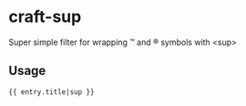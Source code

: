 # craft-sup
Super simple filter for wrapping ™ and ® symbols with &lt;sup> 

## Usage
`{{ entry.title|sup }}`
